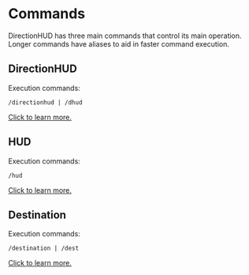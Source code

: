 # Commands

DirectionHUD has three main commands that control its main operation.
Longer commands have aliases to aid in faster command execution.

## DirectionHUD
Execution commands:
```generic
/directionhud | /dhud
```
<a href="DirectionHUD.topic">Click to learn more.</a>


## HUD
Execution commands:
```generic
/hud
```
<a href="HUD.topic">Click to learn more.</a>

## Destination
Execution commands:
```generic
/destination | /dest
```
<a href="Destination.topic">Click to learn more.</a>